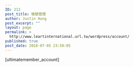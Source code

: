 ```yaml
---
ID: 212
post_title: 帳號管理
author: Justin Hung
post_excerpt: ""
layout: page
permalink: >
  http://www.leartinternational.url.tw/wordpress/account/
published: true
post_date: 2018-07-05 23:50:05
---
```

[ultimatemember_account]